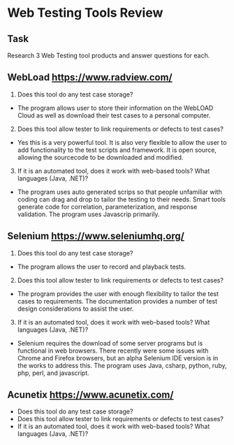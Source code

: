 # Web Testing Tools Review

## Task

Research 3 Web Testing tool products and answer questions for each.

## WebLoad https://www.radview.com/

1) Does this tool do any test case storage?
* The program allows user to store their information on the WebLOAD Cloud as well as download their test cases to a personal computer.

2) Does this tool allow tester to link requirements or defects to test cases?
* Yes this is a very powerful tool. It is also very flexible to allow the user to add functionality to the test scripts and framework. It is open source, allowing the sourcecode to be downloaded and modified. 

3) If it is an automated tool, does it work with web-based tools? What languages (Java, .NET)? 
* The program uses auto generated scrips so that people unfamiliar with coding can drag and drop to tailor the testing to their needs. Smart tools generate code for correlation, parameterization, and response validation.  The program uses Javascrip primarily. 

## Selenium https://www.seleniumhq.org/

1) Does this tool do any test case storage?
* The program allows the user to record and playback tests.

2) Does this tool allow tester to link requirements or defects to test cases?
* The program provides the user with enough flexibility to tailor the test cases to requirements. The documentation provides a number of test design considerations to assist the user.

3) If it is an automated tool, does it work with web-based tools? What languages (Java, .NET)? 
* Selenium requires the download of some server programs but is functional in web browsers. There recently were some issues with Chrome and Firefox browsers, but an alpha Selenium IDE version is in the works to address this. The program uses Java, csharp, python, ruby, php, perl, and javascript. 

## Acunetix https://www.acunetix.com/

* Does this tool do any test case storage?
* Does this tool allow tester to link requirements or defects to test cases?
* If it is an automated tool, does it work with web-based tools? What languages (Java, .NET)? 
